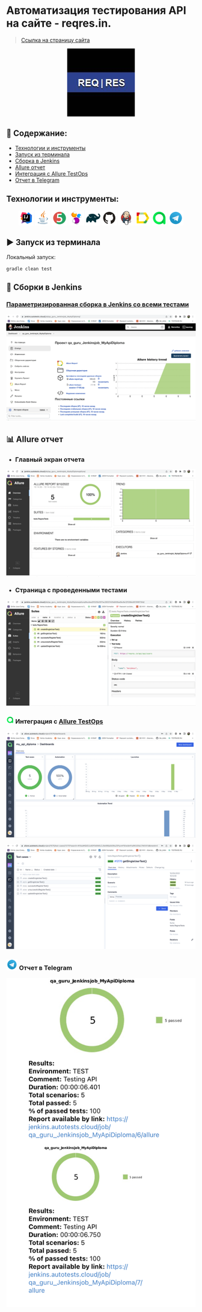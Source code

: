 #  Автоматизация тестирования API на сайте - reqres.in.
> <a target="_blank" href="https://reqres.in/">Ссылка на страницу сайта</a>
<p align="center">
<img title="Wiki img" src="images/picture/reqres.jpeg">
</p>

## :page_with_curl: Содержание:

- [Технологии и инструменты](#techno-технологии-и-инструменты)
- [Запуск из терминала](#arrow_forward-запуск-из-терминала)
- [Сборка в Jenkins](#jenkins-Jenkins-job)
- [Allure отчет](#report-Allure-отчет)
- [Интеграция с Allure TestOps](#Allure-TestOPS)
- [Отчет в Telegram](#telegram-Уведомление-в-Telegram-при-помощи-бота)

<a name="techno-технологии-и-инструменты"></a>
## Технологии и инструменты:

<p align="center">
<img width="8%" title="IntelliJ IDEA" src="images/logo/Intelij_IDEA.svg">
<img width="8%" title="Java" src="images/logo/Java.svg">
<img width="8%" title="JUnit5" src="images/logo/JUnit5.svg">
<img width="8%" title="Selenide" src="images/logo/Selenide.svg">
<img width="8%" title="Gradle" src="images/logo/Gradle.svg">
<img width="8%" title="GitHub" src="images/logo/GitHub.svg">
<img width="8%" title="Jenkins" src="images/logo/Jenkins.svg">
<img width="8%" title="Allure Report" src="images/logo/Allure_Report.svg">
<img width="8%" title="Allure TestOps" src="images/logo/AllureTestOps.svg">
<img width="8%" title="Telegram" src="images/logo/Telegram.svg">
</p>

## :arrow_forward: Запуск из терминала
Локальный запуск:
```
gradle clean test
```
## :robot: Сборки в Jenkins
### <a target="_blank" href="https://jenkins.autotests.cloud/job/qa_guru_Jenkinsjob_MyApiDiploma/">Параметризированная сборка в Jenkins со всеми тестами</a>
<p align="center">
<img title="Jenkins Job Run with parameters" src="images/screenshots/Screenshot 2022-09-11 at 14.15.04.png">
</p>


## :bar_chart: Allure отчет
- ### Главный экран отчета
<p align="center">
<img title="Allure Overview Dashboard" src="images/screenshots/Screenshot 2022-09-11 at 14.17.52.png">
</p>

- ### Страница с проведенными тестами
<p align="center">
<img title="Allure Test Page" src="images/screenshots/Screenshot 2022-09-11 at 14.19.32.png">
</p>

<a name="Allure-TestOPS"></a>
### <img width="4%" title="Allure TestOPS" src="images/logo/AllureTestOps.svg"> Интеграция с [Allure TestOps](https://allure.autotests.cloud/launch/14588)
<p align="center">
  <img src="images/screenshots/Screenshot 2022-09-11 at 14.20.54.png" alt="job">
</p>

<p align="center">
  <img src="images/screenshots/Screenshot 2022-09-11 at 14.22.40.png" alt="job">
</p>

<a name="telegram-Уведомление-в-Telegram-при-помощи-бота"></a>
### <img width="6%" title="Jenkins" src="images/logo/Telegram.svg"> Отчет в Telegram

<p align="center">
  <img src="images/screenshots/Screenshot 2022-09-11 at 14.23.57.png" alt="job">
</p>